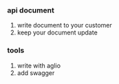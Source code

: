 

### api document

1. write document to your customer 
2. keep your document update

### tools
1. write with aglio 
2. add swagger

